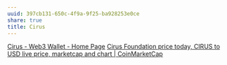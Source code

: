 ```yaml
---
uuid: 397cb131-650c-4f9a-9f25-ba928253e0ce
share: true
title: Cirus
---
```

[Cirus - Web3 Wallet - Home Page](https://www.cirusfoundation.com/)
[Cirus Foundation price today, CIRUS to USD live price, marketcap and chart | CoinMarketCap](https://coinmarketcap.com/currencies/cirus-foundation/)